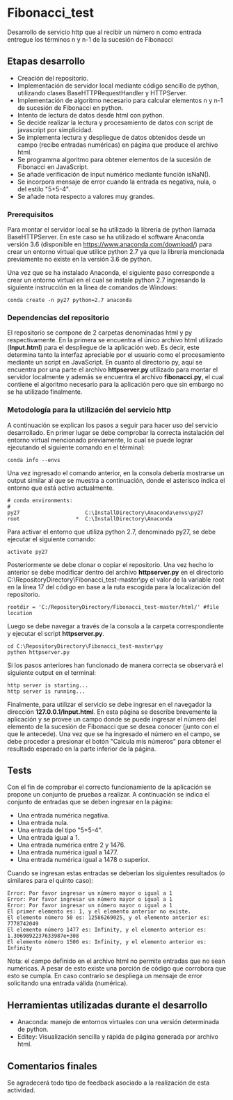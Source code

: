 # Fibonacci_test
Desarrollo de servicio http que al recibir un número n como entrada entregue los términos n y n-1 de la sucesión de Fibonacci

## Etapas desarrollo

* Creación del repositorio.
* Implementación de servidor local mediante código sencillo de python, utilizando clases BaseHTTPRequestHandler y HTTPServer.
* Implementación de algoritmo necesario para calcular elementos n y n-1 de sucesión de Fibonacci en python.
* Intento de lectura de datos desde html con python.
* Se decide realizar la lectura y procesamiento de datos con script de javascript por simplicidad.
* Se implementa lectura y despliegue de datos obtenidos desde un campo (recibe entradas numéricas) en página que produce el archivo html.
* Se programma algoritmo para obtener elementos de la sucesión de Fibonacci en JavaScript.
* Se añade verificación de input numérico mediante función isNaN().
* Se incorpora mensaje de error cuando la entrada es negativa, nula, o del estilo "5+5-4".
* Se añade nota respecto a valores muy grandes.

### Prerequisitos
Para montar el servidor local se ha utilizado la librería de python llamada BaseHTTPServer. En este caso se ha utilizado el software Anaconda versión 3.6 (disponible en https://www.anaconda.com/download/) para crear un entorno virtual que utilice python 2.7 ya que la librería mencionada previamente no existe en la versión 3.6 de python.

Una vez que se ha instalado Anaconda, el siguiente paso corresponde a crear un entorno virtual en el cual se instale python 2.7 ingresando la siguiente instrucción en la linea de comandos de Windows:

```
conda create -n py27 python=2.7 anaconda
```

### Dependencias del repositorio
El repositorio se compone de 2 carpetas denominadas html y py respectivamente. En la primera se encuentra el único archivo html utilizado (**Input.html**) para el despliegue de la aplicación web. Es decir, este determina tanto la interfaz apreciable por el usuario como el procesamiento mediante un script en JavaScript. En cuanto al directorio py, aquí se encuentra por una parte el archivo **httpserver.py** utilizado para montar el servidor localmente y además se encuentra el archivo **fibonacci.py**, el cual contiene el algoritmo necesario para la aplicación pero que sin embargo no se ha utilizado finalmente.


### Metodología para la utilización del servicio http

A continuación se explican los pasos a seguir para hacer uso del servicio desarrollado. En primer lugar se debe comprobar la correcta instalación del entorno virtual mencionado previamente, lo cual se puede lograr ejecutando el siguiente comando en el términal:
```
conda info --envs
```
Una vez ingresado el comando anterior, en la consola debería mostrarse un output similar al que se muestra a continuación, donde el asterisco indica el entorno que está activo actualmente. 
```
# conda environments:
#
py27                     C:\InstallDirectory\Anaconda\envs\py27
root                  *  C:\InstallDirectory\Anaconda
```
Para activar el entorno que utiliza python 2.7, denominado py27, se debe ejecutar el siguiente comando:
```
activate py27
```
Posteriormente se debe clonar o copiar el repositorio. Una vez hecho lo anterior se debe modificar dentro del archivo **httpserver.py** en el directorio C:\RepositoryDirectory\Fibonacci_test-master\py el valor de la variable root en la línea 17 del código en base a la ruta escogida para la localización del repositorio.
```
rootdir = 'C:/RepositoryDirectory/Fibonacci_test-master/html/' #file location
```
Luego se debe navegar a través de la consola a la carpeta correspondiente y ejecutar el script **httpserver.py**.
```
cd C:\RepositoryDirectory\Fibonacci_test-master\py
python httpserver.py
```
Si los pasos anteriores han funcionado de manera correcta se observará el siguiente output en el terminal:

```
http server is starting...
http server is running...

```
Finalmente, para utilizar el servicio se debe ingresar en el navegador la dirección **127.0.0.1/Input.html**. En esta página se describe brevemente la aplicación y se provee un campo donde se puede ingresar el número del elemento de la sucesión de Fibonacci que se desea conocer (junto con el que le antecede). Una vez que se ha ingresado el número en el campo, se debe proceder a presionar el botón "Calcula mis números" para obtener el resultado esperado en la parte inferior de la página.


## Tests

Con el fin de comprobar el correcto funcionamiento de la aplicación se propone un conjunto de pruebas a realizar. A continuación se indica el conjunto de entradas que se deben ingresar en la página:

* Una entrada numérica negativa.
* Una entrada nula.
* Una entrada del tipo "5+5-4".
* Una entrada igual a 1.
* Una entrada numérica entre 2 y 1476.
* Una entrada numérica igual a 1477.
* Una entrada numérica igual a 1478 o superior.

Cuando se ingresan estas entradas se deberían los siguientes resultados (o similares para el quinto caso):
```
Error: Por favor ingresar un número mayor o igual a 1
Error: Por favor ingresar un número mayor o igual a 1
Error: Por favor ingresar un número mayor o igual a 1
El primer elemento es: 1, y el elemento anterior no existe.
El elemento número 50 es: 12586269025, y el elemento anterior es: 7778742049
El elemento número 1477 es: Infinity, y el elemento anterior es: 1.3069892237633987e+308
El elemento número 1500 es: Infinity, y el elemento anterior es: Infinity
```
Nota: el campo definido en el archivo html no permite entradas que no sean numéricas. A pesar de esto existe una porción de código que corrobora que esto se cumpla. En caso contrario se despliega un mensaje de error solicitando una entrada válida (numérica).


## Herramientas utilizadas durante el desarrollo

* Anaconda: manejo de entornos virtuales con una versión determinada de python.
* Editey: Visualización sencilla y rápida de página generada por archivo html.

## Comentarios finales

Se agradecerá todo tipo de feedback asociado a la realización de esta actividad. 





